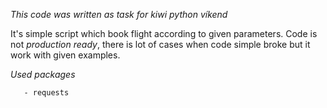 *This code was written as task for kiwi python víkend*
  
  It's simple script which book flight according to given parameters. 
  Code is not *production ready*, there is lot of cases when code simple broke but it work with given examples.

*Used packages*
       
       - requests
